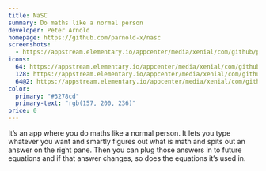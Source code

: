 ```yaml
---
title: NaSC
summary: Do maths like a normal person
developer: Peter Arnold
homepage: https://github.com/parnold-x/nasc
screenshots:
  - https://appstream.elementary.io/appcenter/media/xenial/com/github/parnold-x.nasc.desktop/658DC34894BE2AEE0C69DEA7F5C74A26/screenshots/image-1_orig.png
icons:
  64: https://appstream.elementary.io/appcenter/media/xenial/com/github/parnold-x.nasc.desktop/658DC34894BE2AEE0C69DEA7F5C74A26/icons/64x64/com.github.parnold-x.nasc_com.github.parnold-x.nasc.png
  128: https://appstream.elementary.io/appcenter/media/xenial/com/github/parnold-x.nasc.desktop/658DC34894BE2AEE0C69DEA7F5C74A26/icons/128x128/com.github.parnold-x.nasc_com.github.parnold-x.nasc.png
  64@2: https://appstream.elementary.io/appcenter/media/xenial/com/github/parnold-x.nasc.desktop/658DC34894BE2AEE0C69DEA7F5C74A26/icons/64x64@2/com.github.parnold-x.nasc_com.github.parnold-x.nasc.png
color:
  primary: "#3278cd"
  primary-text: "rgb(157, 200, 236)"
price: 0
---
```


<p>It’s an app where you do maths like a normal person. It lets you type whatever you want and smartly figures out what is math and spits out an answer on the right pane. Then you can plug those answers in to future equations and if that answer changes, so does the equations it’s used in.</p>